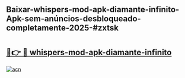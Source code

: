 ## Baixar-whispers-mod-apk-diamante-infinito-Apk-sem-anúncios-desbloqueado-completamente-2025-#zxtsk

# <h2><a href="https://ainizakaria.my?title=whispers-mod-apk-diamante-infinito&ref=22M">🔗👉 🔴 whispers-mod-apk-diamante-infinito</a></h2>

[![acn](https://github.com/user-attachments/assets/0f9c940e-d8b0-45ae-aac7-cd30a18b3e1c)](https://ainizakaria.my?title=whispers-mod-apk-diamante-infinito&ref=22M)

